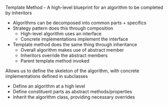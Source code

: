 Template Method - A high-level blueprint for an algorithm to be completed by inheritors

- Algorithms can be decomposed into common parts + specifics
- Strategy pattern does this through composition
    - High-level algorithm uses an interface
    - Concrete implementations implement the interface
- Template method does the same thing through inheritance
    - Overall algorithm makes use of abstract member
    - Inheritors override the abstract members
    - Parent template method invoked

Allows us to define the skeleton of the algorithm, with concrete implementations defined in subclasses

- Define an algorithm at a high level
- Define constituent parts as abstract methods/properties
- Inherit the algorithm class, providing necessary overrides
